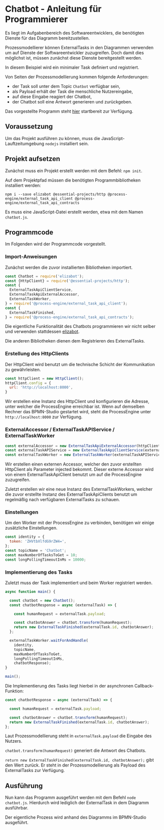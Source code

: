 # Chatbot - Anleitung für Programmierer

Es liegt im Aufgabenbereich des Softwareentwicklers, die benötigten
Dienste für das Diagramm bereitzustellen.

Prozessmodellierer können ExternalTasks in den Diagrammen verwenden um
auf Dienste der Softwareentwickler zuzugreifen. Doch damit dies
möglichst ist, müssen zunächst diese Dienste bereitgestellt werden.

In diesem Beispiel wird ein minimaler Task definiert und registriert.

Von Seiten der Prozessmodellierung kommen folgende Anforderungen:

- der Task soll unter dem Topic `Chatbot` verfügbar sein,
- als Payload erhält der Task die menschliche Nutzereingabe,
- auf diese Eingabe reagiert der Chatbot,
- der Chatbot soll eine Antwort generieren und zurückgeben.

Das vorgestellte Programm steht
[hier](https://github.com/process-engine/example_processes/tree/develop/solutions/Chatbot)
startbereit zur Verfügung.

## Voraussetzung

Um das Projekt ausführen zu können, muss die
JavaScript-Lauftzeitumgebung `nodejs` installiert sein.

## Projekt aufsetzen

Zunächst muss ein Projekt erstellt werden mit dem Befehl: `npm init`.

Auf dem Projektpfad müssen die benötigten Programmbibliotheken
installiert werden:

```
npm i --save elizabot @essential-projects/http @process-engine/external_task_api_client @process-engine/external_task_api_contracts
```

Es muss eine JavaScript-Datei erstellt werden, etwa mit dem Namen `chatbot.js`.

## Programmcode

Im Folgenden wird der Programmcode vorgestellt.

### Import-Anweisungen

Zunächst werden die zuvor installierten Bibliotheken importiert.

```js
const Chatbot = require('elizabot');
const {HttpClient} = require('@essential-projects/http');
const {
  ExternalTaskApiClientService,
  ExternalTaskApiExternalAccessor,
  ExternalTaskWorker,
} = require('@process-engine/external_task_api_client');
const {
  ExternalTaskFinished,
} = require('@process-engine/external_task_api_contracts');
```

Die eigentliche Funktionalität des Chatbots programmieren wir nicht
selber und verwenden stattdessen
[elizabot](https://github.com/tkafka/node-elizabot).

Die anderen Bibliotheken dienen dem Registrieren des ExternalTasks.

### Erstellung des HttpClients

Der HttpClient wird benutzt um die technische Schicht der
Kommunikation zu gewährleisten.

```js
const httpClient = new HttpClient();
httpClient.config = {
  url: 'http://localhost:8000',
}
```

Wir erstellen eine Instanz des HttpClient und konfigurieren die
Adresse, unter welcher die ProcessEngine erreichbar ist. Wenn auf
demselben Rechner das BPMN-Studio gestartet wird, steht die
ProcessEngine unter `http://localhost:8000` zur Verfügung.

### ExternalAccessor / ExternalTaskAPIService / ExternalTaskWorker

```js
const externalAccessor = new ExternalTaskApiExternalAccessor(httpClient);
const externalTaskAPIService = new ExternalTaskApiClientService(externalAccessor);
const externalTaskWorker = new ExternalTaskWorker(externalTaskAPIService);
```

Wir erstellen einen externen Accessor, welcher den zuvor erstellten
HttpClient als Parameter injected bekommt. Dieser externe Accessor
wird von einem ExternalTaskApiClient benutzt um auf die ProcessEngine
zuzugreifen.

Zuletzt erstellen wir eine neue Instanz des ExternalTaskWorkers,
welcher die zuvor erstellte Instanz des ExternalTaskApiClients benutzt
um regelmäßig nach verfügbaren ExternalTasks zu schauen.

### Einstellungen

Um den Worker mit der ProcessEngine zu verbinden, benötigen wir einige
zusätzliche Einstellungen.

```js
const identity = {
  token: 'ZHVtbXlfdG9rZW4=',
};
const topicName = 'Chatbot';
const maxNumberOfTasksToGet = 10;
const longPollingTimeoutInMs = 10000;
```

### Implementierung des Tasks

Zuletzt muss der Task implementiert und beim Worker registriert werden.

```js
async function main() {

  const chatbot = new Chatbot();
  const chatbotResponse = async (externalTask) => {

    const humanRequest = externalTask.payload;

    const chatbotAnswer = chatbot.transform(humanRequest);
    return new ExternalTaskFinished(externalTask.id, chatbotAnswer);
  };

  externalTaskWorker.waitForAndHandle(
    identity,
    topicName,
    maxNumberOfTasksToGet,
    longPollingTimeoutInMs,
    chatbotResponse);
}

main();
```

Die Implementierung des Tasks liegt hierbei in der asynchronen Callback-Funktion:

```js
const chatbotResponse = async (externalTask) => {

  const humanRequest = externalTask.payload;

  const chatbotAnswer = chatbot.transform(humanRequest);
  return new ExternalTaskFinished(externalTask.id, chatbotAnswer);
};
```

Laut Prozessmodellierung steht in `externalTask.payload` die Eingabe
des Nutzers.

`chatbot.transform(humanRequest)` generiert die Antwort des Chatbots.

`return new ExternalTaskFinished(externalTask.id, chatbotAnswer);`
gibt den Wert zurück. Er steht in der Prozessmodellierung als
Payload des ExternalTasks zur Verfügung.

## Ausführung

Nun kann das Programm ausgeführt werden mit dem Befehl `node
chatbot.js`. Hierdurch wird lediglich der ExternalTask in dem
Diagramm ausführbar.

Der eigentliche Prozess wird anhand des Diagramms im BPMN-Studio
ausgeführt.

